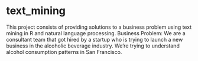 # text_mining
This project consists of providing solutions to a business problem using text mining in R and natural language processing. Business Problem: We are a consultant team that got hired by a startup who is trying to launch a new business in the alcoholic beverage industry. We’re trying to understand alcohol consumption patterns in San Francisco.
